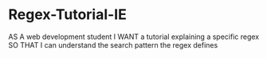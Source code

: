 # Regex-Tutorial-IE
AS A web development student I WANT a tutorial explaining a specific regex SO THAT I can understand the search pattern the regex defines
